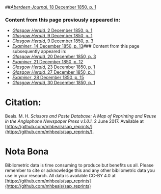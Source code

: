 ##[*Aberdeen Journal*, 18 December 1850, p. 1](https://mhbeals.github.io/sap_html/Aberdeen-Journal/Aberdeen-Journal-18-December-1850-p-1)

### Content from this page previously appeared in:
+ [*Glasgow Herald*, 2 December 1850, p. 1](https://mhbeals.github.io/sap_html/Glasgow-Herald/Glasgow-Herald-2-December-1850-p-1)
+ [*Glasgow Herald*, 9 December 1850, p. 1](https://mhbeals.github.io/sap_html/Glasgow-Herald/Glasgow-Herald-9-December-1850-p-1)
+ [*Glasgow Herald*, 9 December 1850, p. 3](https://mhbeals.github.io/sap_html/Glasgow-Herald/Glasgow-Herald-9-December-1850-p-3)
+ [*Examiner*, 14 December 1850, p. 13](https://mhbeals.github.io/sap_html/Examiner/Examiner-14-December-1850-p-13)### Content from this page subsequently appeared in:
+ [*Glasgow Herald*, 20 December 1850, p. 3](https://mhbeals.github.io/sap_html/Glasgow-Herald/Glasgow-Herald-20-December-1850-p-3)
+ [*Examiner*, 21 December 1850, p. 12](https://mhbeals.github.io/sap_html/Examiner/Examiner-21-December-1850-p-12)
+ [*Glasgow Herald*, 23 December 1850, p. 1](https://mhbeals.github.io/sap_html/Glasgow-Herald/Glasgow-Herald-23-December-1850-p-1)
+ [*Glasgow Herald*, 27 December 1850, p. 1](https://mhbeals.github.io/sap_html/Glasgow-Herald/Glasgow-Herald-27-December-1850-p-1)
+ [*Examiner*, 28 December 1850, p. 15](https://mhbeals.github.io/sap_html/Examiner/Examiner-28-December-1850-p-15)
+ [*Glasgow Herald*, 30 December 1850, p. 1](https://mhbeals.github.io/sap_html/Glasgow-Herald/Glasgow-Herald-30-December-1850-p-1)
                    
# Citation: 

Beals. M. H. *Scissors and Paste Database: A Map of Reprinting and Reuse in the Anglophone Newspaper Press v.1.0.1.* 2 June 2017. Available at [https://github.com/mhbeals/sap_reprints/](https://github.com/mhbeals/sap_reprints/). 
                    
# Nota Bona

Bibliometric data is time consuming to produce but benefits us all. Please remember to cite or acknowledge this and any other bibliometric data you use in your research. All data is available CC-BY 4.0 at [https://github.com/mhbeals/sap_reprints](https://github.com/mhbeals/sap_reprints)